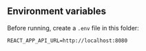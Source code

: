 ## Environment variables

Before running, create a `.env` file in this folder:

```
REACT_APP_API_URL=http://localhost:8080
```
